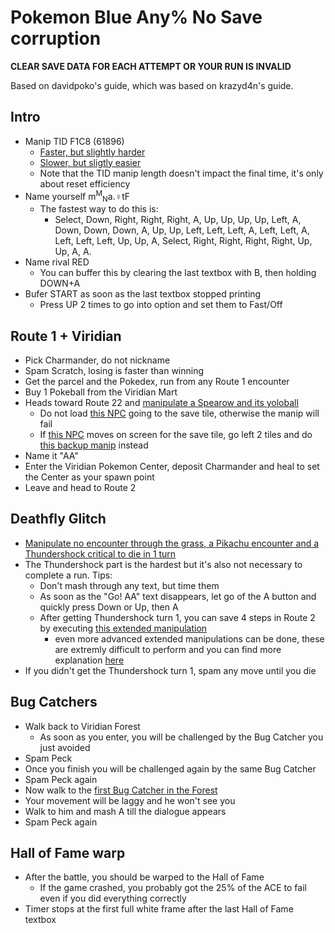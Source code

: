 # Pokemon Blue Any% No Save corruption
**CLEAR SAVE DATA FOR EACH ATTEMPT OR YOUR RUN IS INVALID**

Based on davidpoko's guide, which was based on krazyd4n's guide.

## Intro
- Manip TID F1C8 (61896)
  - [Faster, but slightly harder](https://youtu.be/hjFPSA1YEYk)
  - [Slower, but sligtly easier](https://youtu.be/u5_hDQ7H98w)
  - Note that the TID manip length doesn't impact the final time, it's only about reset efficiency
- Name yourself m<sup>M</sup><sub>N</sub>a.♀tF
  - The fastest way to do this is:
    - Select, Down, Right, Right, Right, A, Up, Up, Up, Up, Left, A, Down, Down, Down, A, Up, Up, Left, Left, Left, A, Left, Left, A, Left, Left, Left, Up, Up, A, Select, Right, Right, Right, Right, Up, Up, A, A.
- Name rival RED
  - You can buffer this by clearing the last textbox with B, then holding DOWN+A
- Bufer START as soon as the last textbox stopped printing
  - Press UP 2 times to go into option and set them to Fast/Off

## Route 1  + Viridian
- Pick Charmander, do not nickname
- Spam Scratch, losing is faster than winning
- Get the parcel and the Pokedex, run from any Route 1 encounter
- Buy 1 Pokeball from the Viridian Mart
- Heads toward Route 22 and [manipulate a Spearow and its yoloball](https://youtu.be/Juvj2kGndfo)
  - Do not load [this NPC](https://gunnermaniac.com/pokeworld?local=1#6/23) going to the save tile, otherwise the manip will fail
  - If [this NPC](https://gunnermaniac.com/pokeworld?local=1#13/20) moves on screen for the save tile, go left 2 tiles and do [this backup manip](https://youtu.be/8V8q03cT2Tg) instead
- Name it "AA"
- Enter the Viridian Pokemon Center, deposit Charmander and heal to set the Center as your spawn point
- Leave and head to Route 2

## Deathfly Glitch
- [Manipulate no encounter through the grass, a Pikachu encounter and a Thundershock critical to die in 1 turn](https://youtu.be/wmnWBtQiLag)
- The Thundershock part is the hardest but it's also not necessary to complete a run. Tips:
  - Don't mash through any text, but time them
  - As soon as the "Go! AA" text disappears, let go of the A button and quickly press Down or Up, then A
  - After getting Thundershock turn 1, you can save 4 steps in Route 2 by executing [this extended manipulation](https://pastebin.com/FYwz9mne)
    - even more advanced extended manipulations can be done, these are extremly difficult to perform and you can find more explanation [here](https://pastebin.com/RJSVGU6H) 
- If you didn't get the Thundershock turn 1, spam any move until you die

## Bug Catchers
- Walk back to Viridian Forest
  - As soon as you enter, you will be challenged by the Bug Catcher you just avoided
- Spam Peck
- Once you finish you will be challenged again by the same Bug Catcher
- Spam Peck again
- Now walk to the [first Bug Catcher in the Forest](https://i.imgur.com/SS6ickY.png)
- Your movement will be laggy and he won't see you
- Walk to him and mash A till the dialogue appears
- Spam Peck again

## Hall of Fame warp
- After the battle, you should be warped to the Hall of Fame
  - If the game crashed, you probably got the 25% of the ACE to fail even if you did everything correctly
- Timer stops at the first full white frame after the last Hall of Fame textbox
